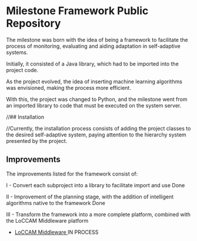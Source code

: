 # Milestone Framework Public Repository

The milestone was born with the idea of ​​being a framework to facilitate the process of monitoring, evaluating and aiding adaptation in self-adaptive systems.

Initially, it consisted of a Java library, which had to be imported into the project code.

As the project evolved, the idea of ​​inserting machine learning algorithms was envisioned, making the process more efficient.

With this, the project was changed to Python, and the milestone went from an imported library to code that must be executed on the system server.


//## Installation

//Currently, the installation process consists of adding the project classes to the desired self-adaptive system, paying attention to the hierarchy system presented by the project.
## Improvements

The improvements listed for the framework consist of:

I - Convert each subproject into a library to facilitate import and use
Done

II - Improvement of the planning stage, with the addition of intelligent algorithms native to the framework
Done

III - Transform the framework into a more complete platform, combined with the LoCCAM Middleware platform
 - [LoCCAM Middleware ](https://dl.acm.org/doi/abs/10.1145/2480362.2480465)
IN PROCESS
